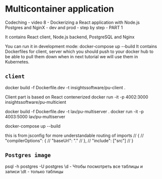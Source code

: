 # Multicontainer application

Codeching - video 8 - Dockerizing a React application with Node.js Postgres and NginX - dev and prod - step by step - PART 1

It contains React client, Node.js backend, PostgreSQL and Nginx

You can run it in development mode: docker-compose up --build
It contains Dockerfiles for client, server which you should push to your docker hub to be able
to pull them down when in next tutorial we will use them in Kubernetes.

## `client` ##

docker build -f Dockerfile.dev -t insightssoftware/pu-client .

Client part is based on React contenerized
docker run -it -p 4002:3000 insightssoftware/pu-multicient

docker build -f Dockerfile.dev -t lav/pu-multiserver .
docker run -it -p 4003:5000 lav/pu-multiserver

 docker-compose up --build


this is from jsconfig for more understandable routing of imports
// {
//     "compilerOptions": {
//         "baseUrl": "."
//     },
//     "include": ["src"]
// }

## `Postgres image` ##

psql -h postgres -U postgres
\d - Чтобы посмотреть все таблицы и записи 
\dt - только таблицы

